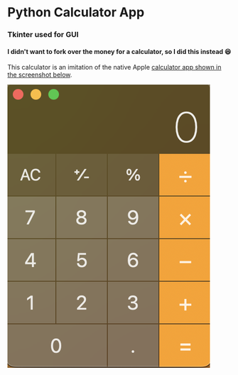 # Python Calculator App
### Tkinter used for GUI

#### I didn't want to fork over the money for a calculator, so I did this instead :laughing:

This calculator is an imitation of the native Apple [calculator app shown in the screenshot below](https://en.wikipedia.org/wiki/Calculator_(Apple)).

![Image of Apple calculator app](apple_calculator_image.png)